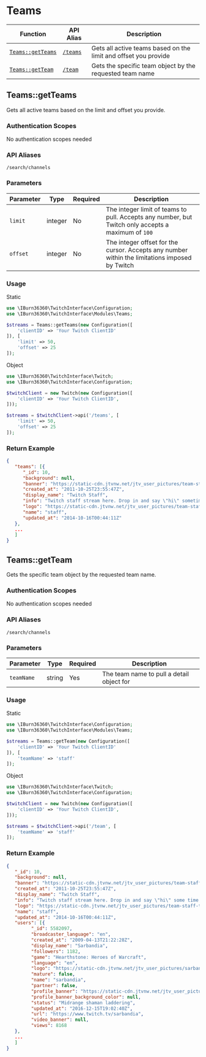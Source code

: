 # Teams

Function | API Alias | Description
-------- | --------- | -----------
[`Teams::getTeams`](#teamsgetteams) | [`/teams`](#teamsgetteams) | Gets all active teams based on the limit and offset you provide
[`Teams::getTeam`](#teamsgetteam) | [`/team`](#teamsgetteam) | Gets the specific team object by the requested team name

## Teams::getTeams
Gets all active teams based on the limit and offset you provide.

### Authentication Scopes
No authentication scopes needed

### API Aliases
`/search/channels`

### Parameters
Parameter|Type|Required|Description
---------|----|--------|-----------
`limit`|integer|No|The integer limit of teams to pull.  Accepts any number, but Twitch only accepts a maximum of `100`
`offset`|integer|No|The integer offset for the cursor.  Accepts any number within the limitations imposed by Twitch

### Usage
Static
```php
use \IBurn36360\TwitchInterface\Configuration;
use \IBurn36360\TwitchInterface\Modules\Teams;

$streams = Teams::getTeams(new Configuration([
    'clientID' => 'Your Twitch ClientID'
]), [
    'limit' => 50,
    'offset' => 25
]);
```

Object
```php
use \IBurn36360\TwitchInterface\Twitch;
use \IBurn36360\TwitchInterface\Configuration;

$twitchClient = new Twitch(new Configuration([
    'clientID' => 'Your Twitch ClientID',
]));

$streams = $twitchClient->api('/teams', [
    'limit' => 50,
    'offset' => 25
]);
```

### Return Example
```json
{
   "teams": [{
      "_id": 10,
      "background": null,
      "banner": "https://static-cdn.jtvnw.net/jtv_user_pictures/team-staff-banner_image-606ff5977f7dc36e-640x125.png",
      "created_at": "2011-10-25T23:55:47Z",
      "display_name": "Twitch Staff",
      "info": "Twitch staff stream here. Drop in and say \"hi\" sometime :)",
      "logo": "https://static-cdn.jtvnw.net/jtv_user_pictures/team-staff-team_logo_image-76418c0c93a9d48b-300x300.png",
      "name": "staff",
      "updated_at": "2014-10-16T00:44:11Z"
   },
   ...
   ]
}
```

## Teams::getTeam
Gets the specific team object by the requested team name.

### Authentication Scopes
No authentication scopes needed

### API Aliases
`/search/channels`

### Parameters
Parameter|Type|Required|Description
---------|----|--------|-----------
`teamName`|string|Yes|The team name to pull a detail object for

### Usage
Static
```php
use \IBurn36360\TwitchInterface\Configuration;
use \IBurn36360\TwitchInterface\Modules\Teams;

$streams = Teams::getTeam(new Configuration([
    'clientID' => 'Your Twitch ClientID'
]), [
    'teamName' => 'staff'
]);
```

Object
```php
use \IBurn36360\TwitchInterface\Twitch;
use \IBurn36360\TwitchInterface\Configuration;

$twitchClient = new Twitch(new Configuration([
    'clientID' => 'Your Twitch ClientID',
]));

$streams = $twitchClient->api('/team', [
    'teamName' => 'staff'
]);
```

### Return Example
```json
{
   "_id": 10,
   "background": null,
   "banner": "https://static-cdn.jtvnw.net/jtv_user_pictures/team-staff-banner_image-606ff5977f7dc36e-640x125.png",
   "created_at": "2011-10-25T23:55:47Z",
   "display_name": "Twitch Staff",
   "info": "Twitch staff stream here. Drop in and say \"hi\" some time :)",
   "logo": "https://static-cdn.jtvnw.net/jtv_user_pictures/team-staff-team_logo_image-76418c0c93a9d48b-300x300.png",
   "name": "staff",
   "updated_at": "2014-10-16T00:44:11Z",
   "users": [{
         "_id": 5582097,
         "broadcaster_language": "en",
         "created_at": "2009-04-13T21:22:28Z",
         "display_name": "Sarbandia",
         "followers": 1182,
         "game": "Hearthstone: Heroes of Warcraft",
         "language": "en",
         "logo": "https://static-cdn.jtvnw.net/jtv_user_pictures/sarbandia-profile_image-6693b5952f31c847-300x300.jpeg",
         "mature": false,
         "name": "sarbandia",
         "partner": false,
         "profile_banner": "https://static-cdn.jtvnw.net/jtv_user_pictures/sarbandia-profile_banner-247cdbe62dbcf4d9-480.jpeg",
         "profile_banner_background_color": null,
         "status": "Midrange shaman laddering",
         "updated_at": "2016-12-15T19:02:40Z",
         "url": "https://www.twitch.tv/sarbandia",
         "video_banner": null,
         "views": 8168
   },
   ...
   ]
}
```
